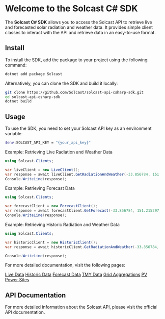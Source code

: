 # Welcome to the Solcast C# SDK

The **Solcast C# SDK** allows you to access the Solcast API to retrieve live and forecasted solar radiation and weather data. It provides simple client classes to interact with the API and retrieve data in an easy-to-use format.

## Install

To install the SDK, add the package to your project using the following command:

```bash
dotnet add package Solcast
```

Alternatively, you can clone the SDK and build it locally:

```bash
git clone https://github.com/Solcast/solcast-api-csharp-sdk.git
cd solcast-api-csharp-sdk
dotnet build
```

## Usage

To use the SDK, you need to set your Solcast API key as an environment variable:

```bash
$env:SOLCAST_API_KEY = "{your_api_key}"
```

Example: Retrieving Live Radiation and Weather Data
```csharp
using Solcast.Clients;

var liveClient = new LiveClient();
var response = await liveClient.GetRadiationAndWeather(-33.856784, 151.215297, new[] { "air_temp", "dni", "ghi" });
Console.WriteLine(response);
```

Example: Retrieving Forecast Data
```csharp
using Solcast.Clients;

var forecastClient = new ForecastClient();
var response = await forecastClient.GetForecast(-33.856784, 151.215297, new[] { "air_temp", "dni", "ghi" });
Console.WriteLine(response);
```

Example: Retrieving Historic Radiation and Weather Data
```csharp
using Solcast.Clients;

var historicClient = new HistoricClient();
var response = await historicClient.GetRadiationAndWeather(-33.856784, 151.215297, "2022-01-01T00:00", duration: "P1D");

Console.WriteLine(response);
```

For more detailed documentation, visit the following pages:

[Live Data](live.md)
[Historic Data](historic.md)
[Forecast Data](forecast.md)
[TMY Data](tmy.md)
[Grid Aggregations](aggregations.md)
[PV Power Sites](pv_power_sites.md)


## API Documentation
For more detailed information about the Solcast API, please visit the official API documentation.

